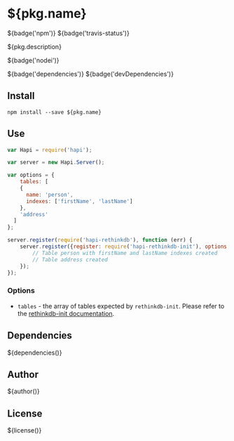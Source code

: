 # ${pkg.name}

${badge('npm')} ${badge('travis-status')}

${pkg.description}

${badge('nodei')}

${badge('dependencies')}
${badge('devDependencies')}

## Install

`npm install --save ${pkg.name}`

## Use

```javascript
var Hapi = require('hapi');

var server = new Hapi.Server();

var options = {
	tables: [
    {
      name: 'person',
      indexes: ['firstName', 'lastName']
    },
    'address'
  ]
};

server.register(require('hapi-rethinkdb'), function (err) {
	server.register({register: require('hapi-rethinkdb-init'), options: options}, function (err) {
		// Table person with firstName and lastName indexes created
		// Table address created
	});
});
```

### Options

- `tables` - the array of tables expected by `rethinkdb-init`. Please refer to the [rethinkdb-init documentation](https://github.com/thejsj/rethinkdb-init/blob/master/README.md).

## Dependencies

${dependencies()}

## Author

${author()}

## License

${license()}
